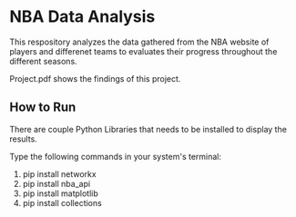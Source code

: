 # NBA Data Analysis
This respository analyzes the data gathered from the NBA website of players and differenet teams to evaluates their progress throughout the different seasons.

Project.pdf shows the findings of this project.

## How to Run
There are couple Python Libraries that needs to be installed to display the results.

Type the following commands in your system's terminal:
  1. pip install networkx
  2. pip install nba_api
  3. pip install matplotlib
  4. pip install collections
